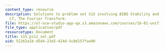 ```yaml
---
content_type: resource
description: Solutions to problem set S15 involving BIBO Stability and the Bilateral
  LT, The Fourier Transform.
file: https://ol-ocw-studio-app-qa.s3.amazonaws.com/courses/16-01-unified-engineering-i-ii-iii-iv-fall-2005-spring-2006/52262a1bd5d423a5424d5c8d157faa90_s15_ps12_sol.pdf
file_type: application/pdf
resourcetype: Document
title: s15_ps12_sol.pdf
uid: 52262a1b-d5d4-23a5-424d-5c8d157faa90
---
```

